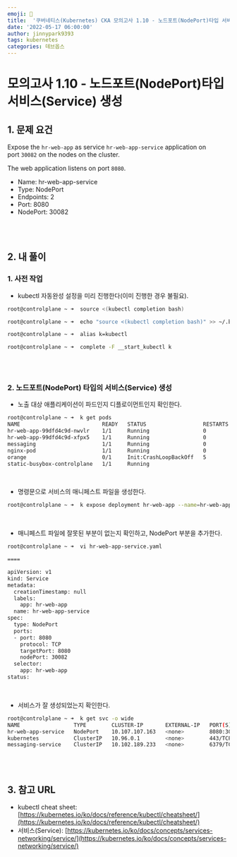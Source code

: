 ```yaml
---
emoji: 🔧
title:  '쿠버네티스(Kubernetes) CKA 모의고사 1.10 - 노드포트(NodePort)타입 서비스(Service) 생성'
date: '2022-05-17 06:00:00'
author: jinnypark9393
tags: kubernetes
categories: 데브옵스
---
```


# 모의고사 1.10 - 노드포트(NodePort)타입 서비스(Service) 생성

## 1. 문제 요건

Expose the `hr-web-app` as service `hr-web-app-service` application on port `30082` on the nodes on the cluster.

The web application listens on port `8080`.

- Name: hr-web-app-service
- Type: NodePort
- Endpoints: 2
- Port: 8080
- NodePort: 30082

<br/><br/>

## 2. 내 풀이

### 1. 사전 작업

- kubectl 자동완성 설정을 미리 진행한다(이미 진행한 경우 불필요).

```bash
root@controlplane ~ ➜  source <(kubectl completion bash)

root@controlplane ~ ➜  echo "source <(kubectl completion bash)" >> ~/.bashrc 

root@controlplane ~ ➜  alias k=kubectl

root@controlplane ~ ➜  complete -F __start_kubectl k
```

<br/><br/>

### 2. 노드포트(NodePort) 타입의 서비스(Service) 생성

- 노출 대상 애플리케이션이 파드인지 디플로이먼트인지 확인한다.

```bash
root@controlplane ~ ➜  k get pods
NAME                          READY   STATUS                  RESTARTS   AGE
hr-web-app-99dfd4c9d-nwvlr    1/1     Running                 0          17m
hr-web-app-99dfd4c9d-xfpx5    1/1     Running                 0          17m
messaging                     1/1     Running                 0          32m
nginx-pod                     1/1     Running                 0          36m
orange                        0/1     Init:CrashLoopBackOff   5          3m56s
static-busybox-controlplane   1/1     Running
```

<br/>

- 명령문으로 서비스의 매니페스트 파일을 생성한다.

```bash
root@controlplane ~ ➜  k expose deployment hr-web-app --name=hr-web-app-service --port=8080 --dry-run=client -o yaml > hr-web-app-service.yaml
```

<br/>

- 매니페스트 파일에 잘못된 부분이 없는지 확인하고, NodePort 부분을 추가한다.

```bash
root@controlplane ~ ➜  vi hr-web-app-service.yaml

====

apiVersion: v1
kind: Service
metadata:
  creationTimestamp: null
  labels:
    app: hr-web-app
  name: hr-web-app-service
spec:
  type: NodePort
  ports:
  - port: 8080
    protocol: TCP
    targetPort: 8080
    nodePort: 30082
  selector:
    app: hr-web-app
status:
```

<br/>

- 서비스가 잘 생성되었는지 확인한다.

```bash
root@controlplane ~ ➜  k get svc -o wide
NAME                 TYPE        CLUSTER-IP       EXTERNAL-IP   PORT(S)          AGE   SELECTOR
hr-web-app-service   NodePort    10.107.107.163   <none>        8080:30082/TCP   26s   app=hr-web-app
kubernetes           ClusterIP   10.96.0.1        <none>        443/TCP          55m   <none>
messaging-service    ClusterIP   10.102.189.233   <none>        6379/TCP         27m   tier=msg
```

<br/><br/>

## 3. 참고 URL

- kubectl cheat sheet: [https://kubernetes.io/ko/docs/reference/kubectl/cheatsheet/](https://kubernetes.io/ko/docs/reference/kubectl/cheatsheet/)
- 서비스(Service): [https://kubernetes.io/ko/docs/concepts/services-networking/service/](https://kubernetes.io/ko/docs/concepts/services-networking/service/)
  
<br/>
